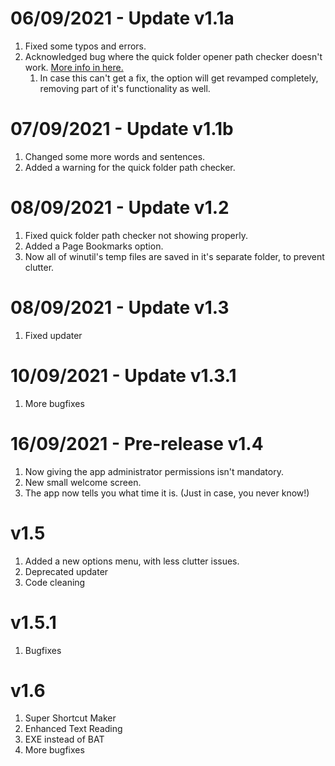 # 06/09/2021 - Update v1.1a
1. Fixed some typos and errors.
2. Acknowledged bug where the quick folder opener path checker doesn't work. [More info in here.](https://github.com/SteveYT77/winutil/issues/1)
   1. In case this can't get a fix, the option will get revamped completely, removing part of it's functionality as well.

# 07/09/2021 - Update v1.1b
1. Changed some more words and sentences.
2. Added a warning for the quick folder path checker.

# 08/09/2021 - Update v1.2
1. Fixed quick folder path checker not showing properly.
2. Added a Page Bookmarks option.
3. Now all of winutil's temp files are saved in it's separate folder, to prevent clutter.

# 08/09/2021 - Update v1.3
1. Fixed updater

# 10/09/2021 - Update v1.3.1
1. More bugfixes

# 16/09/2021 - Pre-release v1.4
1. Now giving the app administrator permissions isn't mandatory.
2. New small welcome screen.
3. The app now tells you what time it is. (Just in case, you never know!)

# v1.5
1. Added a new options menu, with less clutter issues.
2. Deprecated updater
3. Code cleaning

# v1.5.1
1. Bugfixes

# v1.6
1. Super Shortcut Maker
2. Enhanced Text Reading
3. EXE instead of BAT
4. More bugfixes
